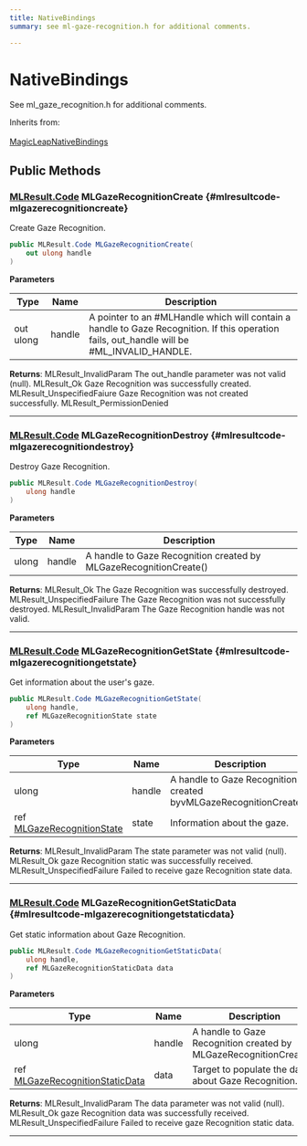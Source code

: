```yaml
---
title: NativeBindings
summary: see ml-gaze-recognition.h for additional comments. 

---
```


# NativeBindings




See ml&#95;gaze&#95;recognition.h for additional comments.   


Inherits from: <br></br>[MagicLeapNativeBindings](/versioned_docs/version-22-Feb-2023/unity-api/api/UnityEngine.XR.MagicLeap.Native/MagicLeapNativeBindings/UnityEngine.XR.MagicLeap.Native.MagicLeapNativeBindings.md)




## Public Methods

### [MLResult.Code](/versioned_docs/version-22-Feb-2023/unity-api/api/UnityEngine.XR.MagicLeap/UnityEngine.XR.MagicLeap.MLResult.md#enums-code) MLGazeRecognitionCreate {#mlresultcode-mlgazerecognitioncreate}

Create Gaze Recognition. 

```csharp
public MLResult.Code MLGazeRecognitionCreate(
    out ulong handle
)
```


**Parameters**

| Type | Name  | Description  | 
|--|--|--|
| out ulong |handle|A pointer to an #MLHandle which will contain a handle to Gaze Recognition. If this operation fails, out&#95;handle will be #ML&#95;INVALID&#95;HANDLE. |






**Returns**:  MLResult&#95;InvalidParam  The out&#95;handle parameter was not valid (null).  MLResult&#95;Ok  Gaze Recognition was successfully created.  MLResult&#95;UnspecifiedFaiure  Gaze Recognition was not created successfully.  MLResult&#95;PermissionDenied 



-----------

### [MLResult.Code](/versioned_docs/version-22-Feb-2023/unity-api/api/UnityEngine.XR.MagicLeap/UnityEngine.XR.MagicLeap.MLResult.md#enums-code) MLGazeRecognitionDestroy {#mlresultcode-mlgazerecognitiondestroy}

Destroy Gaze Recognition. 

```csharp
public MLResult.Code MLGazeRecognitionDestroy(
    ulong handle
)
```


**Parameters**

| Type | Name  | Description  | 
|--|--|--|
| ulong |handle|A handle to Gaze Recognition created by MLGazeRecognitionCreate()|






**Returns**:  MLResult&#95;Ok  The Gaze Recognition was successfully destroyed.  MLResult&#95;UnspecifiedFailure  The Gaze Recognition was not successfully destroyed.  MLResult&#95;InvalidParam  The Gaze Recognition handle was not valid. 



-----------

### [MLResult.Code](/versioned_docs/version-22-Feb-2023/unity-api/api/UnityEngine.XR.MagicLeap/UnityEngine.XR.MagicLeap.MLResult.md#enums-code) MLGazeRecognitionGetState {#mlresultcode-mlgazerecognitiongetstate}

Get information about the user's gaze. 

```csharp
public MLResult.Code MLGazeRecognitionGetState(
    ulong handle,
    ref MLGazeRecognitionState state
)
```


**Parameters**

| Type | Name  | Description  | 
|--|--|--|
| ulong |handle|A handle to Gaze Recognition created byvMLGazeRecognitionCreate().|
| ref [MLGazeRecognitionState](/versioned_docs/version-22-Feb-2023/unity-api/api/UnityEngine.XR.MagicLeap/MLGazeRecognition/NativeBindings/UnityEngine.XR.MagicLeap.MLGazeRecognition.NativeBindings.MLGazeRecognitionState.md) |state|Information about the gaze.|






**Returns**:  MLResult&#95;InvalidParam  The state parameter was not valid (null).  MLResult&#95;Ok  gaze Recognition static was successfully received.  MLResult&#95;UnspecifiedFailure  Failed to receive gaze Recognition state data. 



-----------

### [MLResult.Code](/versioned_docs/version-22-Feb-2023/unity-api/api/UnityEngine.XR.MagicLeap/UnityEngine.XR.MagicLeap.MLResult.md#enums-code) MLGazeRecognitionGetStaticData {#mlresultcode-mlgazerecognitiongetstaticdata}

Get static information about Gaze Recognition. 

```csharp
public MLResult.Code MLGazeRecognitionGetStaticData(
    ulong handle,
    ref MLGazeRecognitionStaticData data
)
```


**Parameters**

| Type | Name  | Description  | 
|--|--|--|
| ulong |handle|A handle to Gaze Recognition created by MLGazeRecognitionCreate().|
| ref [MLGazeRecognitionStaticData](/versioned_docs/version-22-Feb-2023/unity-api/api/UnityEngine.XR.MagicLeap/MLGazeRecognition/NativeBindings/UnityEngine.XR.MagicLeap.MLGazeRecognition.NativeBindings.MLGazeRecognitionStaticData.md) |data|Target to populate the data about Gaze Recognition..|






**Returns**:  MLResult&#95;InvalidParam  The data parameter was not valid (null).  MLResult&#95;Ok gaze Recognition  data was successfully received.  MLResult&#95;UnspecifiedFailure  Failed to receive gaze Recognition static data. 



-----------


